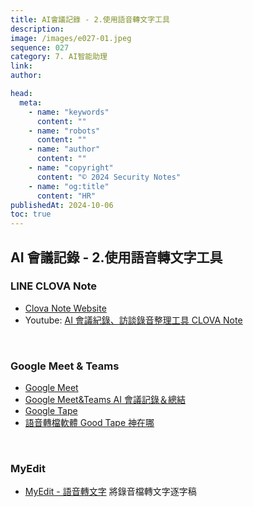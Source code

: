 ```yaml
---
title: AI會議記錄 - 2.使用語音轉文字工具
description:
image: /images/e027-01.jpeg
sequence: 027
category: 7. AI智能助理
link:
author:

head:
  meta:
    - name: "keywords"
      content: ""
    - name: "robots"
      content: ""
    - name: "author"
      content: ""
    - name: "copyright"
      content: "© 2024 Security Notes"
    - name: "og:title"
      content: "HR"
publishedAt: 2024-10-06
toc: true
---
```


## AI 會議記錄 - 2.使用語音轉文字工具

### LINE CLOVA Note

- <a href="https://clovanote.line.me/home">Clova Note Website</a>
- Youtube: <a href="https://www.youtube.com/watch?v=qG_-FbOL1uw">AI 會議紀錄、訪談錄音整理工具 CLOVA Note</a>

<br>

### Google Meet & Teams

- <a href="https://meet.google.com/landing?pli=1">Google Meet</a>
- <a href="https://www.youtube.com/watch?v=bmbZAm8loCU">Google Meet&Teams AI 會議記錄＆總結</a>
- <a href="https://goodtape.io/">Google Tape</a>
- <a href="https://www.cw.com.tw/article/5124987">語音轉檔軟體 Good Tape 神在哪</a>

<br>

### MyEdit

- <a href="https://myedit.online/tw/audio-editor/speech-to-text">MyEdit - 語音轉文字</a> 將錄音檔轉文字逐字稿

<br>
